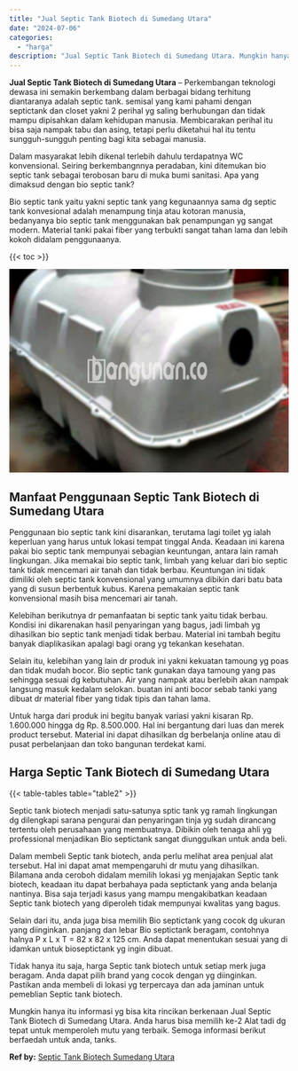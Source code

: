 ```yaml
---
title: "Jual Septic Tank Biotech di Sumedang Utara"
date: "2024-07-06"
categories: 
  - "harga"
description: "Jual Septic Tank Biotech di Sumedang Utara. Mungkin hanya itu informasi yg bisa kita rincikan berkenaan Jual Septic Tank Biotech di Sumedang Utara. Anda haru..."
---
```


**Jual Septic Tank Biotech di Sumedang Utara** – Perkembangan teknologi dewasa ini semakin berkembang dalam berbagai bidang terhitung diantaranya adalah septic tank. semisal yang kami pahami dengan septictank dan closet yakni 2 perihal yg saling berhubungan dan tidak mampu dipisahkan dalam kehidupan manusia. Membicarakan perihal itu bisa saja nampak tabu dan asing, tetapi perlu diketahui hal itu tentu sungguh-sungguh penting bagi kita sebagai manusia.

Dalam masyarakat lebih dikenal terlebih dahulu terdapatnya WC konvensional. Seiring berkembangnnya peradaban, kini ditemukan bio septic tank sebagai terobosan baru di muka bumi sanitasi. Apa yang dimaksud dengan bio septic tank?

Bio septic tank yaitu yakni septic tank yang kegunaannya sama dg septic tank konvesional adalah menampung tinja atau kotoran manusia, bedanyanya bio septic tank menggunakan bak penampungan yg sangat modern. Material tanki pakai fiber yang terbukti sangat tahan lama dan lebih kokoh didalam penggunaanya.

{{< toc >}}

![Jual Septic Tank Biotech di Sumedang Utara](/images/jual-bio-septictank-21.png)

## Manfaat Penggunaan Septic Tank Biotech di Sumedang Utara

Penggunaan bio septic tank kini disarankan, terutama lagi toilet yg ialah keperluan yang harus untuk lokasi tempat tinggal Anda. Keadaan ini karena pakai bio septic tank mempunyai sebagian keuntungan, antara lain ramah lingkungan. Jika memakai bio septic tank, limbah yang keluar dari bio septic tank tidak mencemari air tanah dan tidak berbau. Keuntungan ini tidak dimiliki oleh septic tank konvensional yang umumnya dibikin dari batu bata yang di susun berbentuk kubus. Karena pemakaian septic tank konvensional masih bisa mencemari air tanah.

Kelebihan berikutnya dr pemanfaatan bi septic tank yaitu tidak berbau. Kondisi ini dikarenakan hasil penyaringan yang bagus, jadi limbah yg dihasilkan bio septic tank menjadi tidak berbau. Material ini tambah begitu banyak diaplikasikan apalagi bagi orang yg tekankan kesehatan.

Selain itu, kelebihan yang lain dr produk ini yakni kekuatan tamoung yg poas dan tidak mudah bocor. Bio septic tank gunakan daya tamoung yang pas sehingga sesuai dg kebutuhan. Air yang nampak atau berlebih akan nampak langsung masuk kedalam selokan. buatan ini anti bocor sebab tanki yang dibuat dr material fiber yang tidak tipis dan tahan lama.

Untuk harga dari produk ini begitu banyak variasi yakni kisaran Rp. 1.600.000 hingga dg Rp. 8.500.000. Hal ini bergantung dari luas dan merek product tersebut. Material ini dapat dihasilkan dg berbelanja online atau di pusat perbelanjaan dan toko bangunan terdekat kami.

## Harga Septic Tank Biotech di Sumedang Utara

{{< table-tables table="table2" >}}

Septic tank biotech menjadi satu-satunya sptic tank yg ramah lingkungan dg dilengkapi sarana pengurai dan penyaringan tinja yg sudah dirancang tertentu oleh perusahaan yang membuatnya. Dibikin oleh tenaga ahli yg professional menjadikan Bio septictank sangat diunggulkan untuk anda beli.

Dalam membeli Septic tank biotech, anda perlu melihat area penjual alat tersebut. Hal ini dapat amat mempengaruhi dr mutu yang dihasilkan. Bilamana anda ceroboh didalam memilih lokasi yg menjajakan Septic tank biotech, keadaan itu dapat berbahaya pada septictank yang anda belanja nantinya. Bisa saja terjadi kasus yang mampu mengakibatkan keadaan Septic tank biotech yang diperoleh tidak mempunyai kwalitas yang bagus.

Selain dari itu, anda juga bisa memilih Bio septictank yang cocok dg ukuran yang diinginkan. panjang dan lebar Bio septictank beragam, contohnya halnya P x L x T = 82 x 82 x 125 cm. Anda dapat menentukan sesuai yang di idamkan untuk bioseptictank yg ingin dibuat.

Tidak hanya itu saja, harga Septic tank biotech untuk setiap merk juga beragam. Anda dapat pilih brand yang cocok dengan yg diinginkan. Pastikan anda membeli di lokasi yg terpercaya dan ada jaminan untuk pemeblian Septic tank biotech.

Mungkin hanya itu informasi yg bisa kita rincikan berkenaan Jual Septic Tank Biotech di Sumedang Utara. Anda harus bisa memilih ke-2 Alat tadi dg tepat untuk memperoleh mutu yang terbaik. Semoga informasi berikut berfaedah untuk anda, tanks.

**Ref by:** [Septic Tank Biotech Sumedang Utara](https://id.wikipedia.org/wiki/Septic)
